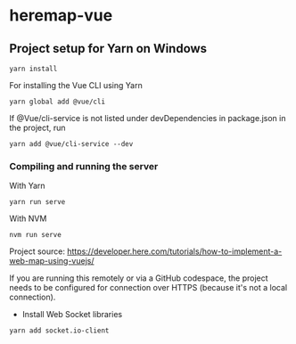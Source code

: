 # heremap-vue

## Project setup for Yarn on Windows
```
yarn install
```
For installing the Vue CLI using Yarn
```
yarn global add @vue/cli
```

If @Vue/cli-service is not listed under devDependencies in package.json in the project, run
```
yarn add @vue/cli-service --dev
```

### Compiling and running the server
With Yarn 
```
yarn run serve 
```
With NVM
```
nvm run serve
```

Project source:
https://developer.here.com/tutorials/how-to-implement-a-web-map-using-vuejs/

If you are running this remotely or via a GitHub codespace, the project needs to be configured for connection over HTTPS (because it's not a local connection). 
- Install Web Socket libraries

``` yarn add socket.io-client ```

